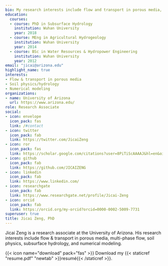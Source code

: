 ```yaml
---
bio: My research interests include flow and transport in porous media, contaminant transport, soil hydrology, and numerical modeling.
education:
  courses:
  - course: PhD in Subsurface Hydrology
    institution: Wuhan University
    year: 2018
  - course: MEng in Agricultural Hydrogeology
    institution: Wuhan University
    year: 2014
  - course: BSc in Water Resources & Hydropower Engineering
    institution: Wuhan University
    year: 2012
email: "jicai@arizona.edu"
highlight_name: true
interests:
- Flow & transport in porous media
- Soil physics/hydrology
- Numerical modeling
organizations:
- name: University of Arizona
  url: https://www.arizona.edu/ 
role: Research Associate
social:
- icon: envelope
  icon_pack: fas
  link: /#contact
- icon: twitter
  icon_pack: fab
  link: https://twitter.com/JicaiZeng
- icon: ror
  icon_pack: fas
  link: https://scholar.google.com/citations?user=8PiTiScAAAAJ&hl=en&oi=ao
- icon: github
  icon_pack: fab
  link: https://github.com/JICAIZENG
- icon: linkedin
  icon_pack: fab
  link: https://www.linkedin.com/
- icon: researchgate
  icon_pack: fab
  link: https://www.researchgate.net/profile/Jicai-Zeng 
- icon: orcid
  icon_pack: fab
  link: https://orcid.org/my-orcid?orcid=0000-0002-5009-7731
superuser: true
title: Jicai Zeng, PhD
---
```


Jicai Zeng is a research associate at the University of Arizona. His research interests include flow & transport in porous media, multi-phase flow, soil physics, subsurface hydrology, and numerical modeling.



{{< icon name="download" pack="fas" >}} Download my {{< staticref "resume.pdf" "newtab" >}}resumé{{< /staticref >}}.
